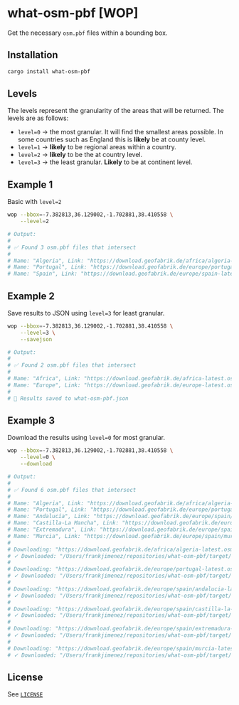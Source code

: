 # what-osm-pbf [WOP]
Get the necessary `osm.pbf` files within a bounding box.

## Installation
```bash
cargo install what-osm-pbf
```

## Levels
The levels represent the granularity of the areas that will be returned. The levels are as follows:

- `level=0` -> the most granular. It will find the smallest areas possible. In some countries such as England this is **likely** be at county level.
- `level=1` -> **likely** to be regional areas within a country.
- `level=2` -> **likely** to be the at country level.
- `level=3` -> the least granular. **Likely** to be at continent level.

## Example 1
Basic with `level=2`
```bash
wop --bbox=-7.382813,36.129002,-1.702881,38.410558 \
    --level=2

# Output:
#
# ✅ Found 3 osm.pbf files that intersect
# 
# Name: "Algeria", Link: "https://download.geofabrik.de/africa/algeria-latest.osm.pbf"
# Name: "Portugal", Link: "https://download.geofabrik.de/europe/portugal-latest.osm.pbf"
# Name: "Spain", Link: "https://download.geofabrik.de/europe/spain-latest.osm.pbf"
```

## Example 2
Save results to JSON using `level=3` for least granular.
```bash
wop --bbox=-7.382813,36.129002,-1.702881,38.410558 \
    --level=3 \
    --savejson

# Output:
#
# ✅ Found 2 osm.pbf files that intersect
# 
# Name: "Africa", Link: "https://download.geofabrik.de/africa-latest.osm.pbf"
# Name: "Europe", Link: "https://download.geofabrik.de/europe-latest.osm.pbf"
#
# 🎉 Results saved to what-osm-pbf.json
```

## Example 3
Download the results using `level=0` for most granular.
```bash
wop --bbox=-7.382813,36.129002,-1.702881,38.410558 \
    --level=0 \
    --download

# Output:
#
# ✅ Found 6 osm.pbf files that intersect
# 
# Name: "Algeria", Link: "https://download.geofabrik.de/africa/algeria-latest.osm.pbf"
# Name: "Portugal", Link: "https://download.geofabrik.de/europe/portugal-latest.osm.pbf"
# Name: "Andalucía", Link: "https://download.geofabrik.de/europe/spain/andalucia-latest.osm.pbf"
# Name: "Castilla-La Mancha", Link: "https://download.geofabrik.de/europe/spain/castilla-la-mancha-latest.osm.pbf"
# Name: "Extremadura", Link: "https://download.geofabrik.de/europe/spain/extremadura-latest.osm.pbf"
# Name: "Murcia", Link: "https://download.geofabrik.de/europe/spain/murcia-latest.osm.pbf"
# 
# Downloading: "https://download.geofabrik.de/africa/algeria-latest.osm.pbf"
# ✓ Downloaded: "/Users/frankjimenez/repositories/what-osm-pbf/target/release/algeria-latest.osm.pbf"
# 
# Downloading: "https://download.geofabrik.de/europe/portugal-latest.osm.pbf"
# ✓ Downloaded: "/Users/frankjimenez/repositories/what-osm-pbf/target/release/portugal-latest.osm.pbf"
# 
# Downloading: "https://download.geofabrik.de/europe/spain/andalucia-latest.osm.pbf"
# ✓ Downloaded: "/Users/frankjimenez/repositories/what-osm-pbf/target/release/andalucia-latest.osm.pbf"
# 
# Downloading: "https://download.geofabrik.de/europe/spain/castilla-la-mancha-latest.osm.pbf"
# ✓ Downloaded: "/Users/frankjimenez/repositories/what-osm-pbf/target/release/castilla-la-mancha-latest.osm.pbf"
# 
# Downloading: "https://download.geofabrik.de/europe/spain/extremadura-latest.osm.pbf"
# ✓ Downloaded: "/Users/frankjimenez/repositories/what-osm-pbf/target/release/extremadura-latest.osm.pbf"
# 
# Downloading: "https://download.geofabrik.de/europe/spain/murcia-latest.osm.pbf"
# ✓ Downloaded: "/Users/frankjimenez/repositories/what-osm-pbf/target/release/murcia-latest.osm.pbf"

```

## License
See [`LICENSE`](./LICENSE)
